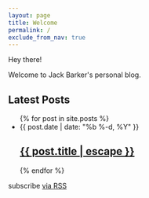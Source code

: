 ```yaml
---
layout: page
title: Welcome
permalink: /
exclude_from_nav: true
---
```


Hey there!

Welcome to Jack Barker's personal blog.


<h2>Latest Posts</h2>
<ul class="post-list">
  {% for post in site.posts %}
    
   <li {% if post.draft == true %}class="draft-post"{% endif %}>
      <span class="post-meta">{{ post.date | date: "%b %-d, %Y" }}</span>
      <h2>
        <a class="post-link" href="{{ post.url | prepend: site.baseurl }}">{{ post.title | escape }}</a>
      </h2>
    </li>
  {% endfor %}
</ul>

<p class="rss-subscribe">subscribe <a href="{{ "/feed.xml" | prepend: site.baseurl }}">via RSS</a></p>
